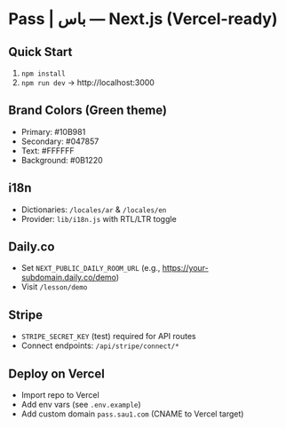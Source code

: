 # Pass | باس — Next.js (Vercel-ready)

## Quick Start
1) `npm install`
2) `npm run dev` → http://localhost:3000

## Brand Colors (Green theme)
- Primary: #10B981
- Secondary: #047857
- Text: #FFFFFF
- Background: #0B1220

## i18n
- Dictionaries: `/locales/ar` & `/locales/en`
- Provider: `lib/i18n.js` with RTL/LTR toggle

## Daily.co
- Set `NEXT_PUBLIC_DAILY_ROOM_URL` (e.g., https://your-subdomain.daily.co/demo)
- Visit `/lesson/demo`

## Stripe
- `STRIPE_SECRET_KEY` (test) required for API routes
- Connect endpoints: `/api/stripe/connect/*`

## Deploy on Vercel
- Import repo to Vercel
- Add env vars (see `.env.example`)
- Add custom domain `pass.sau1.com` (CNAME to Vercel target)
